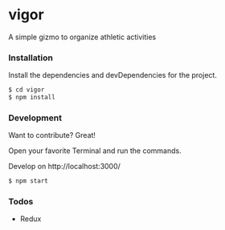 # vigor
A simple gizmo to organize athletic activities
### Installation

Install the dependencies and devDependencies for the project.

```sh
$ cd vigor
$ npm install
```

### Development

Want to contribute? Great!

Open your favorite Terminal and run the commands.

Develop on http://localhost:3000/
```sh
$ npm start
```

### Todos

 - Redux